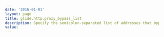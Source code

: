 ```yaml
---
date: '2016-01-01'
layout: page
title: glide.http.proxy_bypass_list
description: Specify the semicolon-separated list of addresses that bypass the proxy server. Use an asterisk as a wildcard character to specify all or part of an address. 
value:  
---
```

